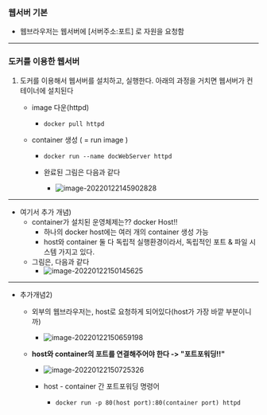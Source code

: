 ### 웹서버 기본

- 웹브라우저는 웹서버에 [서버주소:포트] 로 자원을 요청함



---

### 도커를 이용한 웹서버

1. 도커를 이용해서 웹서버를 설치하고, 실행한다. 아래의 과정을 거치면 웹서버가 컨테이너에 설치된다

     - image 다운(httpd)

       - ```
         docker pull httpd
         ```
     
      - container 생성 ( = run image )
     
         - ```
           docker run --name docWebServer httpd
           ```
         
           
     
        - 완료된 그림은 다음과 같다
          - ![image-20220122145902828](C:\Users\4545a\AppData\Roaming\Typora\typora-user-images\image-20220122145902828.png)
     

---

- 여기서 추가 개념) 
  - container가 설치된 운영체제는?? docker Host!!
    - 하나의 docker host에는 여러 개의 container 생성 가능
    - host와 container 둘 다 독립적 실행환경이라서, 독립적인 포트 & 파일 시스템 가지고 있다.
  - 그림은, 다음과 같다
    - ![image-20220122150145625](C:\Users\4545a\AppData\Roaming\Typora\typora-user-images\image-20220122150145625.png)



---

- 추가개념2)

  - 외부의 웹브라우저는, host로 요청하게 되어있다(host가 가장 바깥 부분이니까)

    - ![image-20220122150659198](C:\Users\4545a\AppData\Roaming\Typora\typora-user-images\image-20220122150659198.png)

  - **host와 container의 포트를 연결해주어야 한다 -> "포트포워딩!!"**

    - ![image-20220122150725326](C:\Users\4545a\AppData\Roaming\Typora\typora-user-images\image-20220122150725326.png)

    - host - container 간 포트포워딩 명령어

      - ```
  	    docker run -p 80(host port):80(container port) httpd
        ```

        

